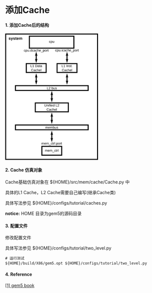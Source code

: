 # 添加Cache

#### 1. 添加Cache后的结构

<img src="image/3.gem5_add_cache.png" width="300"/>

#### 2. Cache 仿真对象

Cache基础仿真对象在 ${HOME}/src/mem/cache/Cache.py 中

具体的L1 Cache，L2 Cache需要自己编写(继承Cache类)

具体写法参见 ${HOME}/configs/tutorial/caches.py

**notice:** HOME 目录为gem5的源码目录

#### 3. 配置文件

修改配置文件

具体写法参见 ${HOME}/configs/tutorial/two_level.py

    # 运行测试
    ${HOME}/build/X86/gem5.opt ${HOME}/configs/tutorial/two_level.py
                                                                                                                       

#### 4. Reference

[[1] gem5 book](http://learning.gem5.org/book/)